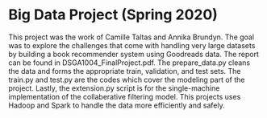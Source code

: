 # Big Data Project (Spring 2020)
This project was the work of Camille Taltas and Annika Brundyn. The goal was to explore the challenges that come with handling very large datasets by building a book recommender system using Goodreads data. The report can be found in DSGA1004_FinalProject.pdf. The prepare_data.py cleans the data and forms the appropriate train, validation, and test sets. The train.py and test.py are the codes which cover the modeling part of the project. Lastly, the extension.py script is for the single-machine implementation of the collaberative filtering model. This projects uses Hadoop and Spark to handle the data more efficiently and safely. 
